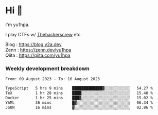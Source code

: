 # Hi 👋

I'm yu1hpa.

I play CTFs w/ [Thehackerscrew](https://www.thehackerscrew.team/) etc.

Blog : https://blog.y2a.dev  
Zenn : https://zenn.dev/yu1hpa  
Qiita : https://qiita.com/yu1hpa  

### Weekly development breakdown

<!--START_SECTION:waka-->

```txt
From: 09 August 2023 - To: 16 August 2023

TypeScript   5 hrs 9 mins    █████████████▓░░░░░░░░░░░   54.27 %
TeX          1 hr 28 mins    ████░░░░░░░░░░░░░░░░░░░░░   15.48 %
Docker       1 hr 25 mins    ███▓░░░░░░░░░░░░░░░░░░░░░   15.02 %
YAML         36 mins         █▓░░░░░░░░░░░░░░░░░░░░░░░   06.34 %
JSON         16 mins         ▓░░░░░░░░░░░░░░░░░░░░░░░░   02.86 %
```

<!--END_SECTION:waka-->

